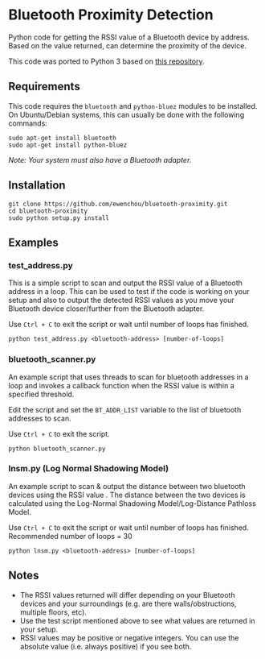# Bluetooth Proximity Detection

Python code for getting the RSSI value of a Bluetooth device by address. Based on the value returned, can determine the proximity of the device.

This code was ported to Python 3 based on [this repository](https://github.com/ewenchou/bluetooth-proximity).

## Requirements

This code requires the `bluetooth` and `python-bluez` modules to be installed. On Ubuntu/Debian systems, this can usually be done with the following commands:

```
sudo apt-get install bluetooth
sudo apt-get install python-bluez
```

*Note: Your system must also have a Bluetooth adapter.*

## Installation

```
git clone https://github.com/ewenchou/bluetooth-proximity.git
cd bluetooth-proximity
sudo python setup.py install
```

## Examples

### test_address.py

This is a simple script to scan and output the RSSI value of a Bluetooth address in a loop. This can be used to test if the code is working on your setup and also to output the detected RSSI values as you move your Bluetooth device closer/further from the Bluetooth adapter.

Use `Ctrl + C` to exit the script or wait until number of loops has finished.

```
python test_address.py <bluetooth-address> [number-of-loops]
```

### bluetooth_scanner.py

An example script that uses threads to scan for bluetooth addresses in a loop and invokes a callback function when the RSSI value is within a specified threshold.

Edit the script and set the `BT_ADDR_LIST` variable to the list of bluetooth addresses to scan.

Use `Ctrl + C` to exit the script.

```
python bluetooth_scanner.py
```

### lnsm.py (Log Normal Shadowing Model)

An example script to scan & output the distance between two bluetooth devices using the RSSI value . The distance between the two devices is calculated using the Log-Normal Shadowing Model/Log-Distance Pathloss Model.

Use `Ctrl + C` to exit the script or wait until number of loops has finished. Recommended number of loops = 30

```
python lnsm.py <bluetooth-address> [number-of-loops]
```

## Notes

* The RSSI values returned will differ depending on your Bluetooth devices and your surroundings (e.g. are there walls/obstructions, multiple floors, etc). 
* Use the test script mentioned above to see what values are returned in your setup.
* RSSI values may be positive or negative integers. You can use the absolute value (i.e. always positive) if you see both.

